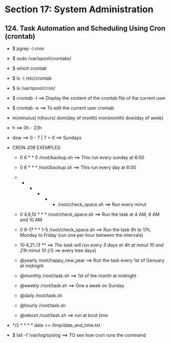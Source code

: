 # Section 17: System Administration

## 124. Task Automation and Scheduling Using Cron (crontab)

- $ pgrep -l cron
- $ sudo /var/spool/crontabs/

- $ which crontab

- $ ls -l /etc/crontab

- $ ls /var/spool/cron/
- $  crontab -l ==> Display the content of the crontab file of the current user

- $ crontab -e ==> To edit the current user crontab
- m(minutus) h(hours) dom(day of month) mon(month) dow(day of week)
- h ==> 0h - 23h
- dow ==> 0 - 7 | 7 = 0 ==> Sundays

- CRON JOB EXEMPLES:
    - 0 6 * * 0 /root/backup.sh ==> This run every sunday at 6:00
    - 0 6 * * * /root/backup.sh ==> This run every day at 6:00
    - * * * * * /root/check_space.sh ==> Run every minut
    - 0 4,6,10 * * * /root/check_space.sh ==> Run the task at 4 AM, 6 AM and 10 AM
    - 0 9-17 * * 1-5 /root/check_space.sh ==> Run the task 9h to 17h, Monday to Friday (run one per hour between the intervals)
    - 10 4,21 */3 ** ==> The task will run every 3 days at 4h at minut 10 and 21h minut 10 (*/3 ==> every tree days)

    - @yearly /root/happy_new_year ==> Run the task every 1st of Genuary at midnight
    - @monthly /root/task.sh  ==> 1st of the month at midnight
    - @weekly /root/task.sh ==> One a week on Sunday
    - @daily /root/task.sh 
    - @hourly /root/task.sh 
    - @reboot /root/task.sh ==> run at boot time
- */2 * * * * date >> /tmp/date_and_time.txt

- $ tail -f /var/log/syslog ==> TO see how cron runs the command
